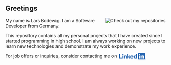 <h2>Greetings</h2>
<p>
  <a href="https://github.com/LarsBodewig?tab=repositories">
    <img align="right" alt="Check out my repositories" title="Language Usage Statistics" src="https://github-readme-stats.vercel.app/api/top-langs/?username=LarsBodewig&size_weight=0.5&hide=python">
  </a>
</p>
<p>
  My name is Lars Bodewig. I am a Software Developer from Germany.
</p>
<p>
  This repository contains all my personal projects that I have created since I started programming in high school. I am always working on new projects to learn new technologies and demonstrate my work experience.
</p>
<p>
  For job offers or inquiries, consider contacting me on&#8239;
  <a href="https://www.linkedin.com/in/LarsBodewig/">
    <img width="85" title="LinkedIn" align="top" src="https://github.com/LarsBodewig/LarsBodewig/raw/main/resources/LinkedIn-Logos/LI-Logo.png">
  </a>
</p>
